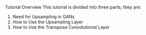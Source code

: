 Tutorial Overview
This tutorial is divided into three parts; they are:
1. Need for Upsampling in GANs
2. How to Use the Upsampling Layer
3. How to Use the Transpose Convolutional Layer
